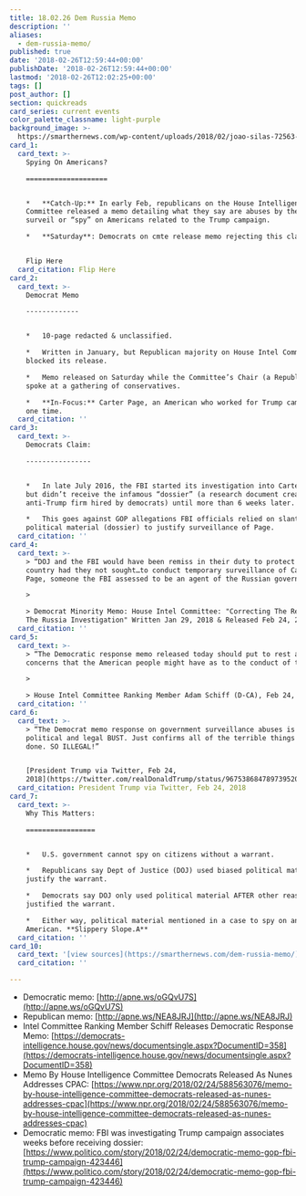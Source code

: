 ```yaml
---
title: 18.02.26 Dem Russia Memo
description: ''
aliases:
  - dem-russia-memo/
published: true
date: '2018-02-26T12:59:44+00:00'
publishDate: '2018-02-26T12:59:44+00:00'
lastmod: '2018-02-26T12:02:25+00:00'
tags: []
post_author: []
section: quickreads
card_series: current events
color_palette_classname: light-purple
background_image: >-
  https://smarthernews.com/wp-content/uploads/2018/02/joao-silas-72563-unsplash-360x360.jpg
card_1:
  card_text: >-
    Spying On Americans?

    ====================


    *   **Catch-Up:** In early Feb, republicans on the House Intelligence
    Committee released a memo detailing what they say are abuses by the FBI to
    surveil or “spy” on Americans related to the Trump campaign.

    *   **Saturday**: Democrats on cmte release memo rejecting this claim.


    Flip Here
  card_citation: Flip Here
card_2:
  card_text: >-
    Democrat Memo

    -------------


    *   10-page redacted & unclassified.

    *   Written in January, but Republican majority on House Intel Committee
    blocked its release.

    *   Memo released on Saturday while the Committee’s Chair (a Republican)
    spoke at a gathering of conservatives.

    *   **In-Focus:** Carter Page, an American who worked for Trump campaign at
    one time.
  card_citation: ''
card_3:
  card_text: >-
    Democrats Claim:

    ----------------


    *   In late July 2016, the FBI started its investigation into Carter Page,
    but didn’t receive the infamous “dossier” (a research document created by an
    anti-Trump firm hired by democrats) until more than 6 weeks later.

    *   This goes against GOP allegations FBI officials relied on slanted
    political material (dossier) to justify surveillance of Page.
  card_citation: ''
card_4:
  card_text: >-
    > “DOJ and the FBI would have been remiss in their duty to protect the
    country had they not sought…to conduct temporary surveillance of Carter
    Page, someone the FBI assessed to be an agent of the Russian government.”

    > 

    > Democrat Minority Memo: House Intel Committee: "Correcting The Record -
    The Russia Investigation" Written Jan 29, 2018 & Released Feb 24, 2018
  card_citation: ''
card_5:
  card_text: >-
    > “The Democratic response memo released today should put to rest any
    concerns that the American people might have as to the conduct of the FBI…”

    > 

    > House Intel Committee Ranking Member Adam Schiff (D-CA), Feb 24, 2018
  card_citation: ''
card_6:
  card_text: >-
    > “The Democrat memo response on government surveillance abuses is a total
    political and legal BUST. Just confirms all of the terrible things that were
    done. SO ILLEGAL!”


    [President Trump via Twitter, Feb 24,
    2018](https://twitter.com/realDonaldTrump/status/967538684789739520)
  card_citation: President Trump via Twitter, Feb 24, 2018
card_7:
  card_text: >-
    Why This Matters:

    =================


    *   U.S. government cannot spy on citizens without a warrant.

    *   Republicans say Dept of Justice (DOJ) used biased political material to
    justify the warrant.

    *   Democrats say DOJ only used political material AFTER other reasons
    justified the warrant.

    *   Either way, political material mentioned in a case to spy on an
    American. **Slippery Slope.A**
  card_citation: ''
card_10:
  card_text: '[view sources](https://smarthernews.com/dem-russia-memo/)'
  card_citation: ''

---
```

*   Democratic memo: [http://apne.ws/oGQvU7S](http://apne.ws/oGQvU7S)
*   Republican memo: [http://apne.ws/NEA8JRJ](http://apne.ws/NEA8JRJ)
*   Intel Committee Ranking Member Schiff Releases Democratic Response Memo: [https://democrats-intelligence.house.gov/news/documentsingle.aspx?DocumentID=358](https://democrats-intelligence.house.gov/news/documentsingle.aspx?DocumentID=358)
*   Memo By House Intelligence Committee Democrats Released As Nunes Addresses CPAC: [https://www.npr.org/2018/02/24/588563076/memo-by-house-intelligence-committee-democrats-released-as-nunes-addresses-cpac](https://www.npr.org/2018/02/24/588563076/memo-by-house-intelligence-committee-democrats-released-as-nunes-addresses-cpac)
*   Democratic memo: FBI was investigating Trump campaign associates weeks before receiving dossier: [https://www.politico.com/story/2018/02/24/democratic-memo-gop-fbi-trump-campaign-423446](https://www.politico.com/story/2018/02/24/democratic-memo-gop-fbi-trump-campaign-423446)